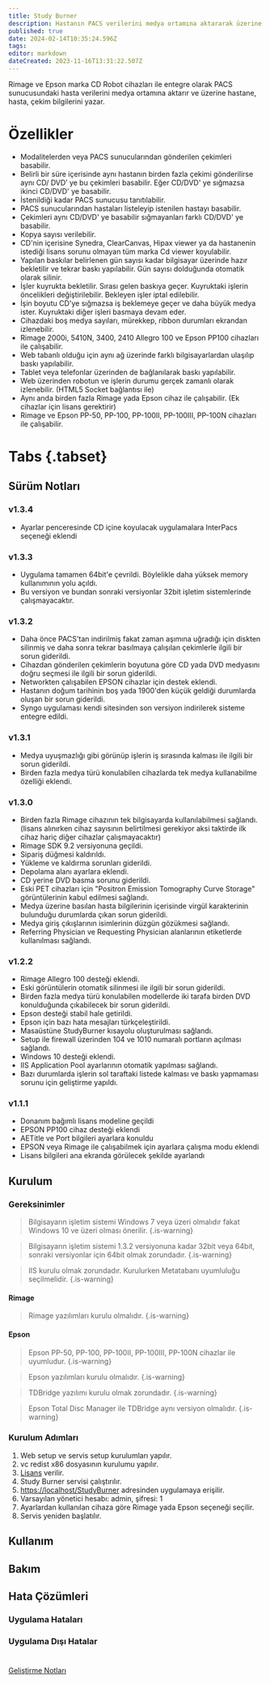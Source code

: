 ```yaml
---
title: Study Burner
description: Hastanın PACS verilerini medya ortamına aktararak üzerine baskı yapılmasını sağlar
published: true
date: 2024-02-14T10:35:24.596Z
tags: 
editor: markdown
dateCreated: 2023-11-16T13:31:22.507Z
---
```


Rimage ve Epson marka CD Robot cihazları ile entegre olarak PACS sunucusundaki hasta verilerini medya ortamına aktarır ve üzerine hastane, hasta, çekim bilgilerini yazar.

# Özellikler
- Modalitelerden veya PACS sunucularından gönderilen çekimleri basabilir.
- Belirli bir süre içerisinde aynı hastanın birden fazla çekimi gönderilirse aynı CD/ DVD’ ye bu çekimleri basabilir. Eğer CD/DVD' ye sığmazsa ikinci CD/DVD' ye basabilir.
- İstenildiği kadar PACS sunucusu tanıtılabilir.
- PACS sunucularından hastaları listeleyip istenilen hastayı basabilir.
- Çekimleri aynı CD/DVD' ye basabilir sığmayanları farklı CD/DVD' ye basabilir.
- Kopya sayısı verilebilir.
- CD'nin içerisine Synedra, ClearCanvas, Hipax viewer ya da hastanenin istediği lisans sorunu olmayan tüm marka Cd viewer koyulabilir.
- Yapılan baskılar belirlenen gün sayısı kadar bilgisayar üzerinde hazır bekletilir ve tekrar baskı yapılabilir. Gün sayısı dolduğunda otomatik olarak silinir.
- İşler kuyrukta bekletilir. Sırası gelen baskıya geçer. Kuyruktaki işlerin öncelikleri değiştirilebilir. Bekleyen işler iptal edilebilir.
- İşin boyutu CD'ye sığmazsa iş beklemeye geçer ve daha büyük medya ister. Kuyruktaki diğer işleri basmaya devam eder.
- Cihazdaki boş medya sayıları, mürekkep, ribbon durumları ekrandan izlenebilir.
- Rimage 2000i, 5410N, 3400, 2410 Allegro 100 ve Epson PP100 cihazları ile çalışabilir.
- Web tabanlı olduğu için aynı ağ üzerinde farklı bilgisayarlardan ulaşılıp baskı yapılabilir.
- Tablet veya telefonlar üzerinden de bağlanılarak baskı yapılabilir.
- Web üzerinden robotun ve işlerin durumu gerçek zamanlı olarak izlenebilir. (HTML5 Socket bağlantısı ile)
- Aynı anda birden fazla Rimage yada Epson cihaz ile çalışabilir. (Ek cihazlar için lisans gerektirir)
- Rimage ve Epson PP-50, PP-100, PP-100II, PP-100III, PP-100N cihazları ile çalışabilir.


# Tabs {.tabset}

## Sürüm Notları
### v1.3.4
- Ayarlar penceresinde CD içine koyulacak uygulamalara InterPacs seçeneği eklendi
### v1.3.3
- Uygulama tamamen 64bit'e çevrildi. Böylelikle daha yüksek memory kullanımının yolu açıldı.
- Bu versiyon ve bundan sonraki versiyonlar 32bit işletim sistemlerinde çalışmayacaktır.
### v1.3.2
- Daha önce PACS'tan indirilmiş fakat zaman aşımına uğradığı için diskten silinmiş ve daha sonra tekrar basılmaya çalışılan çekimlerle ilgili bir sorun giderildi.
- Cihazdan gönderilen çekimlerin boyutuna göre CD yada DVD medyasını doğru seçmesi ile ilgili bir sorun giderildi.
- Networkten çalışabilen EPSON cihazlar için destek eklendi.
- Hastanın doğum tarihinin boş yada 1900'den küçük geldiği durumlarda oluşan bir sorun giderildi.
- Syngo uygulaması kendi sitesinden son versiyon indirilerek sisteme entegre edildi.
### v1.3.1
- Medya uyuşmazlığı gibi görünüp işlerin iş sırasında kalması ile ilgili bir sorun giderildi.
- Birden fazla medya türü konulabilen cihazlarda tek medya kullanabilme özelliği eklendi.

### v1.3.0
- Birden fazla Rimage cihazının tek bilgisayarda kullanılabilmesi sağlandı. (lisans alınırken cihaz sayısının belirtilmesi gerekiyor aksi taktirde ilk cihaz hariç diğer cihazlar çalışmayacaktır)
- Rimage SDK 9.2 versiyonuna geçildi.
- Sipariş düğmesi kaldırıldı.
- Yükleme ve kaldırma sorunları giderildi.
- Depolama alanı ayarlara eklendi.
- CD yerine DVD basma sorunu giderildi.
- Eski PET cihazları için "Positron Emission Tomography Curve Storage" görüntülerinin kabul edilmesi sağlandı.
- Medya üzerine basılan hasta bilgilerinin içerisinde virgül karakterinin bulunduğu durumlarda çıkan sorun giderildi.
- Medya giriş çıkışlarının isimlerinin düzgün gözükmesi sağlandı.
- Referring Physician ve Requesting Physician alanlarının etiketlerde kullanılması sağlandı.

### v1.2.2
- Rimage Allegro 100 desteği eklendi.
- Eski görüntülerin otomatik silinmesi ile ilgili bir sorun giderildi.
- Birden fazla medya türü konulabilen modellerde iki tarafa birden DVD konulduğunda çıkabilecek bir sorun giderildi.
- Epson desteği stabil hale getirildi.
- Epson için bazı hata mesajları türkçeleştirildi.
- Masaüstüne StudyBurner kısayolu oluşturulması sağlandı.
- Setup ile firewall üzerinden 104 ve 1010 numaralı portların açılması sağlandı.
- Windows 10 desteği eklendi.
- IIS Application Pool ayarlarının otomatik yapılması sağlandı.
- Bazı durumlarda işlerin sol taraftaki listede kalması ve baskı yapmaması sorunu için geliştirme yapıldı.

### v1.1.1
- Donanım bağımlı lisans modeline geçildi
- EPSON PP100 cihaz desteği eklendi
- AETitle ve Port bilgileri ayarlara konuldu
- EPSON veya Rimage ile çalışabilmek için ayarlara çalışma modu eklendi
- Lisans bilgileri ana ekranda görülecek şekilde ayarlandı



## Kurulum
### Gereksinimler
> Bilgisayarın işletim sistemi Windows 7 veya üzeri olmalıdır fakat Windows 10 ve üzeri olması önerilir.
{.is-warning}

> Bilgisayarın işletim sistemi 1.3.2 versiyonuna kadar 32bit veya 64bit, sonraki versiyonlar için 64bit olmak zorundadır.
{.is-warning}

> IIS kurulu olmak zorundadır. Kurulurken Metatabanı uyumluluğu seçilmelidir.
{.is-warning}
#### Rimage
> Rimage yazılımları kurulu olmalıdır.
{.is-warning}

#### Epson
> Epson PP-50, PP-100, PP-100II, PP-100III, PP-100N cihazlar ile uyumludur.
{.is-warning}

> Epson yazılımları kurulu olmalıdır.
{.is-warning}

> TDBridge yazılımı kurulu olmak zorundadır.
{.is-warning}

> Epson Total Disc Manager ile TDBridge aynı versiyon olmalıdır.
{.is-warning}

### Kurulum Adımları
1. Web setup ve servis setup kurulumları yapılır.
1. vc redist x86 dosyasının kurulumu yapılır.
1. [Lisans]() verilir.
1. Study Burner servisi çalıştırılır.
1. [https://localhost/StudyBurner](https://localhost/StudyBurner) adresinden uygulamaya erişilir.
1. Varsayılan yönetici hesabı: admin, şifresi: 1
1. Ayarlardan kullanılan cihaza göre Rimage yada Epson seçeneği seçilir.
1. Servis yeniden başlatılır.


## Kullanım

## Bakım

## Hata Çözümleri

### Uygulama Hataları

### Uygulama Dışı Hatalar

#
[Geliştirme Notları](/Gelistirme/StudyBurner)
